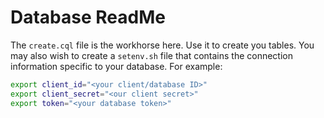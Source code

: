 # Database ReadMe

The ```create.cql``` file is the workhorse here. Use it to create you tables. You may also wish to create a ```setenv.sh``` file that contains the connection information specific to your database. For example:

```sh
export client_id="<your client/database ID>"
export client_secret="<our client secret>"
export token="<your database token>"
```
